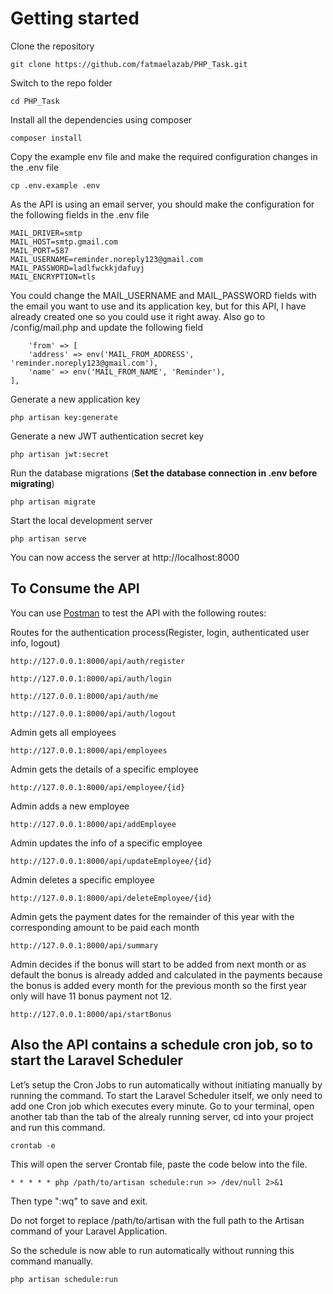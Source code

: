 
# Getting started

Clone the repository

    git clone https://github.com/fatmaelazab/PHP_Task.git

Switch to the repo folder

    cd PHP_Task

Install all the dependencies using composer

    composer install

Copy the example env file and make the required configuration changes in the .env file

    cp .env.example .env
    
As the API is using an email server, you should make the configuration for the following fields in the .env file

    MAIL_DRIVER=smtp
    MAIL_HOST=smtp.gmail.com
    MAIL_PORT=587
    MAIL_USERNAME=reminder.noreply123@gmail.com 
    MAIL_PASSWORD=ladlfwckkjdafuyj
    MAIL_ENCRYPTION=tls

You could change the MAIL_USERNAME and MAIL_PASSWORD fields with the email you want to use and its application key, but for this API, I have already created one so you could use it right away.
Also go to /config/mail.php and update the following field

        'from' => [
        'address' => env('MAIL_FROM_ADDRESS', 'reminder.noreply123@gmail.com'),
        'name' => env('MAIL_FROM_NAME', 'Reminder'),
    ],

Generate a new application key

    php artisan key:generate

Generate a new JWT authentication secret key

    php artisan jwt:secret

Run the database migrations (**Set the database connection in .env before migrating**)

    php artisan migrate

Start the local development server

    php artisan serve

You can now access the server at http://localhost:8000


## To Consume the API

You can use [Postman](https://www.getpostman.com/) to test the API with the following routes:

Routes for the authentication process(Register, login, authenticated user info, logout) 
    
    http://127.0.0.1:8000/api/auth/register

    http://127.0.0.1:8000/api/auth/login

    http://127.0.0.1:8000/api/auth/me

    http://127.0.0.1:8000/api/auth/logout


Admin gets all employees

    http://127.0.0.1:8000/api/employees

Admin gets the details of a specific employee

    http://127.0.0.1:8000/api/employee/{id}

Admin adds a new employee

    http://127.0.0.1:8000/api/addEmployee

Admin updates the info of a specific employee

    http://127.0.0.1:8000/api/updateEmployee/{id}

Admin deletes a specific employee

    http://127.0.0.1:8000/api/deleteEmployee/{id}

Admin gets the payment dates for the remainder of this year with the corresponding amount to be paid each month

    http://127.0.0.1:8000/api/summary

Admin decides if the bonus will start to be added from next month or as default the bonus is already added and calculated in the payments because the bonus is added every month for the previous month so the first year only will have 11 bonus payment not 12.

    http://127.0.0.1:8000/api/startBonus



## Also the API contains a schedule cron job, so to start the Laravel Scheduler

Let’s setup the Cron Jobs to run automatically without initiating manually by running the command. To start the Laravel Scheduler itself, we only need to add one Cron job which executes every minute. Go to your terminal, open another tab than the tab of the alrealy running server, cd into your project and run this command.

    crontab -e

This will open the server Crontab file, paste the code below into the file.

    * * * * * php /path/to/artisan schedule:run >> /dev/null 2>&1
    
Then type ":wq" to save and exit.

Do not forget to replace /path/to/artisan with the full path to the Artisan command of your Laravel Application.

So the schedule is now able to run automatically without running this command manually.
    
    php artisan schedule:run


    
   






